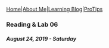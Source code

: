 [Home](/)|[About Me](aboutme)|[Learning Blog](learningblog)|[ProTips](tips.a)

### Reading & Lab 06
##### August 24, 2019 - Saturday

